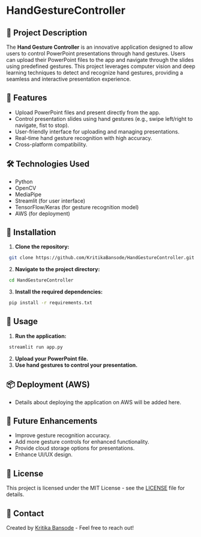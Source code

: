 # HandGestureController

## 📌 Project Description
The **Hand Gesture Controller** is an innovative application designed to allow users to control PowerPoint presentations through hand gestures. Users can upload their PowerPoint files to the app and navigate through the slides using predefined gestures. This project leverages computer vision and deep learning techniques to detect and recognize hand gestures, providing a seamless and interactive presentation experience.

## 🚀 Features
- Upload PowerPoint files and present directly from the app.
- Control presentation slides using hand gestures (e.g., swipe left/right to navigate, fist to stop).
- User-friendly interface for uploading and managing presentations.
- Real-time hand gesture recognition with high accuracy.
- Cross-platform compatibility.

## 🛠️ Technologies Used
- Python
- OpenCV
- MediaPipe
- Streamlit (for user interface)
- TensorFlow/Keras (for gesture recognition model)
- AWS (for deployment)

## 📂 Installation
1. **Clone the repository:**  
```bash
 git clone https://github.com/KritikaBansode/HandGestureController.git
```
2. **Navigate to the project directory:**  
```bash
 cd HandGestureController
```
3. **Install the required dependencies:**  
```bash
 pip install -r requirements.txt
```

## 📌 Usage
1. **Run the application:**  
```bash
 streamlit run app.py
```
2. **Upload your PowerPoint file.**
3. **Use hand gestures to control your presentation.**

## 📦 Deployment (AWS)
- Details about deploying the application on AWS will be added here.

## 🤖 Future Enhancements
- Improve gesture recognition accuracy.
- Add more gesture controls for enhanced functionality.
- Provide cloud storage options for presentations.
- Enhance UI/UX design.

## 📄 License
This project is licensed under the MIT License - see the [LICENSE](LICENSE) file for details.

## 📧 Contact
Created by [Kritika Bansode](https://github.com/KritikaBansode) - Feel free to reach out!


